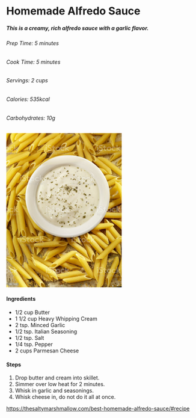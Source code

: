 # Homemade Alfredo Sauce

##### This is a creamy, rich alfredo sauce with a garlic flavor.

###### Prep Time: _5 minutes_

###### Cook Time: _5 minutes_

###### Servings: _2 cups_

###### Calories: _535kcal_

###### *Carbohydrates: _10g_*

<img src="istockphoto-185274400-1024x1024.jpg" alt="istockphoto-185274400-1024x1024" style="zoom:40%;" />

#### Ingredients

- 1/2 cup Butter
- 1 1/2 cup Heavy Whipping Cream
- 2 tsp. Minced Garlic
- 1/2 tsp. Italian Seasoning
- 1/2 tsp. Salt
- 1/4 tsp. Pepper
- 2 cups Parmesan Cheese

#### Steps

1. Drop butter and cream into skillet.
2. Simmer over low heat for 2 minutes.
3. Whisk in garlic and seasonings.
4. Whisk cheese in, do not do it all at once.





https://thesaltymarshmallow.com/best-homemade-alfredo-sauce/#recipe
